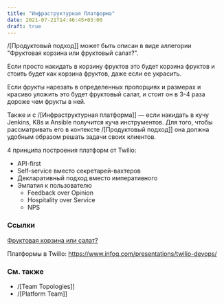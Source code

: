 ```yaml
---
title: "Инфраструктурная Платформа"
date: 2021-07-21T14:46:45+03:00
draft: true
---
```

/[Продуктовый подход]] может быть описан в виде аллегории "Фруктовая корзина или фруктовый салат?".

Если просто накидать в корзину фруктов это будет корзина фруктов и стоить будет как корзина фруктов, даже если ее украсить.

Если фрукты нарезать в определенных пропорциях и размерах и красиво уложить это будет фруктовый салат, и стоит он в 3-4 раза дороже чем фрукты в ней.


Также и с /[Инфраструктурная платформа]] — если накидать в кучу Jenkins, K8s и Ansible получится куча инструментов. Для того, чтобы рассматривать его в контексте /[Продуктовый подход]] она должна удобным образом решать задачи своих клиентов.


4 принципа построения платформ от Twilio:
- API-first
- Self-service вместо секретарей-вахтеров
- Декларативный подход вместо императивного
- Эмпатия к пользователю
    - Feedback over Opinion
    - Hospitality over Service
    - NPS



### Ссылки
[Фруктовая корзина или салат?](x-devonthink-item://F2A17554-AE30-40F5-9D23-AA0AE5AD5BBE)

Платформы в Twilio: https://www.infoq.com/presentations/twilio-devops/

### См. также
- /[Team Topologies]]
- /[Platform Team]]
